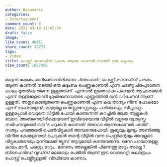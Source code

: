 ```yaml
---
author: Beaumaris
categories:
- Entertainment
comment_count: 0
date: 2022-03-18 11:47:34
draft: false
image: ''
like_count: 40651
share_count: 13273
tags:
- Video
title: പെണ്ണ് കാണലിന് പകരം ആണു കാണൽ നടത്തി ഒരു കുടുംബം
view_count: 1057458
---
```


മാറുന്ന ലോകം മാറിക്കൊണ്ടിരിക്കുന്ന ചിന്താഗതി ; പെണ്ണ് കാണലിന് പകരം ആണ് കാണൽ നടത്തി ഒരു കുടുംബം പെണ്ണുകാണൽ എന്ന ചടങ്ങു ചിരപുരാതന കാലം മുതൽക്കു തന്നെ ഉള്ളതാണ്. എന്നാൽ ഇതൊക്കെ പഴഞ്ചൻ ആചാരങ്ങൾ എന്ന് തള്ളിക്കളയാൻ ശ്രമിക്കുന്നവരുടെ എണ്ണത്തിൽ വൻ വർദ്ധനവ് ആണ് ഉള്ളത്. അതുകൊണ്ടുതന്നെ പെണ്ണുകാണൽ എന്ന കല അന്യം നിന്ന് പോകുമോ എന്ന് സംശയമുണ്ട്. മാത്രമല്ല റെസ്റ്റോറേറ്റുകളും പാർക്കുകളും ബീച്ചുകളും ഉള്ളപ്പോൾ വെറുതെ വീട്ടിൽ പോയി കാണുന്നത് കുറച്ചിൽ ആയ ആളുകൾ വേറെ. അങ്ങനെയിരിക്കെയാണ് ഇവിടെയൊരു വീട്ടിൽ വളരെ വ്യത്യസ്ത സമീപനവുമായി ഒരു 'ചെറുക്കൻ കാണൽ' അഥവാ ആണുകാണൽ ചടങ്ങ് . സത്യം പറഞ്ഞാൽ പെൺവീട്ടുകാർ അമ്പരന്നുപോയി. ജുബ്ബയും മുണ്ടും അണിഞ്ഞു വിനീത കോമളനായി ചെറുക്കൻ തന്റെ വീട്ടിൽ വന്ന പെണ്ണിന്റെയും അവളുടെ വീട്ടുകാരുടെയും മുന്നിലേക്ക് ജ്യൂസ് തട്ടവുമായി കടന്നുവരുന്നു. ഒന്നേ പറയാനുള്ളൂ. കാലം മാറി, പലറ്റും മാറും.. മാറണം അല്ലെങ്കിൽ പിന്നെന്തു മാറ്റം അല്ലെ ? ബിഹൈൻഡ് വുഡ്‌സ് മലയാളം പേജിൽ ആണ് ഈ വെറൈറ്റി കലാരൂപം പോസ്റ്റ് ചെയ്തിട്ടുളളത്. വീഡിയോ കാണാം.